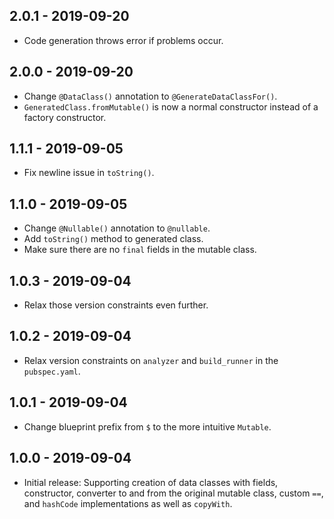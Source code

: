 ## 2.0.1 - 2019-09-20

- Code generation throws error if problems occur.

## 2.0.0 - 2019-09-20

- Change `@DataClass()` annotation to `@GenerateDataClassFor()`.
- `GeneratedClass.fromMutable()` is now a normal constructor instead of a
  factory constructor.

## 1.1.1 - 2019-09-05

- Fix newline issue in `toString()`.

## 1.1.0 - 2019-09-05

- Change `@Nullable()` annotation to `@nullable`.
- Add `toString()` method to generated class.
- Make sure there are no `final` fields in the mutable class.

## 1.0.3 - 2019-09-04

- Relax those version constraints even further.

## 1.0.2 - 2019-09-04

- Relax version constraints on `analyzer` and `build_runner` in the
  `pubspec.yaml`.

## 1.0.1 - 2019-09-04

- Change blueprint prefix from `$` to the more intuitive `Mutable`.

## 1.0.0 - 2019-09-04

- Initial release: Supporting creation of data classes with fields,
  constructor, converter to and from the original mutable class, custom `==`,
  and `hashCode` implementations as well as `copyWith`.
